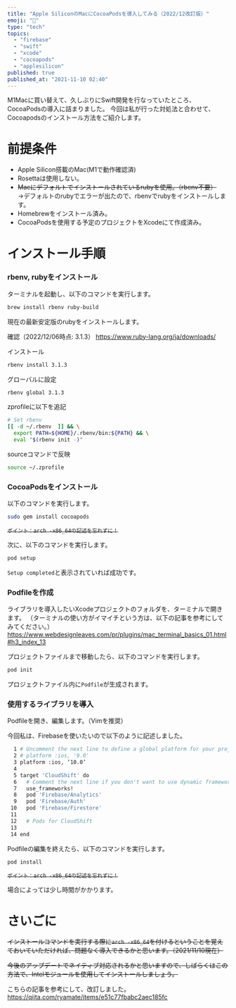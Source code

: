 ```yaml
---
title: "Apple SiliconのMacにCocoaPodsを導入してみる（2022/12改訂版）"
emoji: "📲"
type: "tech"
topics:
  - "firebase"
  - "swift"
  - "xcode"
  - "cocoapods"
  - "applesilicon"
published: true
published_at: "2021-11-10 02:40"
---
```


M1Macに買い替えて、久しぶりにSwift開発を行なっていたところ、CocoaPodsの導入に詰まりました。
今回は私が行った対処法と合わせて、Cocoapodsのインストール方法をご紹介します。

# 前提条件

- Apple Silicon搭載のMac(M1で動作確認済)
- Rosettaは使用しない。
- ~~Macにデフォルトでインストールされているrubyを使用。（rbenv不要）~~  
  →デフォルトのrubyでエラーが出たので、rbenvでrubyをインストールします。
- Homebrewをインストール済み。
- CocoaPodsを使用する予定のプロジェクトをXcodeにて作成済み。

# インストール手順

### rbenv, rubyをインストール

ターミナルを起動し、以下のコマンドを実行します。

```bash
brew install rbenv ruby-build
```

現在の最新安定版のrubyをインストールします。

確認（2022/12/06時点: 3.1.3）
https://www.ruby-lang.org/ja/downloads/

インストール

```bash
rbenv install 3.1.3
```

グローバルに設定

```bash
rbenv global 3.1.3
```

zprofileに以下を追記

```bash
# Set rbenv
[[ -d ~/.rbenv  ]] && \
  export PATH=${HOME}/.rbenv/bin:${PATH} && \
  eval "$(rbenv init -)"
```

sourceコマンドで反映

```bash
source ~/.zprofile
```

### CocoaPodsをインストール

以下のコマンドを実行します。

```bash
sudo gem install cocoapods
```

~~`ポイント：arch -x86_64の記述を忘れずに！`~~

次に、以下のコマンドを実行します。

```bash
pod setup
```

```Setup completed```と表示されていれば成功です。

### Podfileを作成

ライブラリを導入したいXcodeプロジェクトのフォルダを、ターミナルで開きます。
（ターミナルの使い方がイマイチという方は、以下の記事を参考にしてみてください。）
https://www.webdesignleaves.com/pr/plugins/mac_terminal_basics_01.html#h3_index_13

プロジェクトファイルまで移動したら、以下のコマンドを実行します。

```bash
pod init
```

プロジェクトファイル内に```Podfile```が生成されます。

### 使用するライブラリを導入

Podfileを開き、編集します。（Vimを推奨）

今回私は、Firebaseを使いたいので以下のように記述しました。

```bash
  1 # Uncomment the next line to define a global platform for your project
  2 # platform :ios, '9.0'
  3 platform :ios, ‘10.0’
  4 
  5 target 'CloudShift' do
  6   # Comment the next line if you don't want to use dynamic frameworks
  7   use_frameworks!
  8   pod 'Firebase/Analytics'
  9   pod 'Firebase/Auth'
 10   pod 'Firebase/Firestore'
 11 
 12   # Pods for CloudShift
 13 
 14 end
 ```
 
Podfileの編集を終えたら、以下のコマンドを実行します。

```bash
pod install
```

~~`ポイント：arch -x86_64の記述を忘れずに！`~~

場合によっては少し時間がかかります。

# さいごに

~~インストールコマンドを実行する際に```arch -x86_64```を付けるということを覚えておいていただければ、問題なく導入できるかと思います。（2021/11/10現在）~~

~~今後のアップデートでネイティブ対応されるかと思いますので、しばらくはこの方法で、Intelモジュールを使用してインストールしましょう。~~

こちらの記事を参考にして、改訂しました。
https://qiita.com/ryamate/items/e51c77fbabc2aec185fc